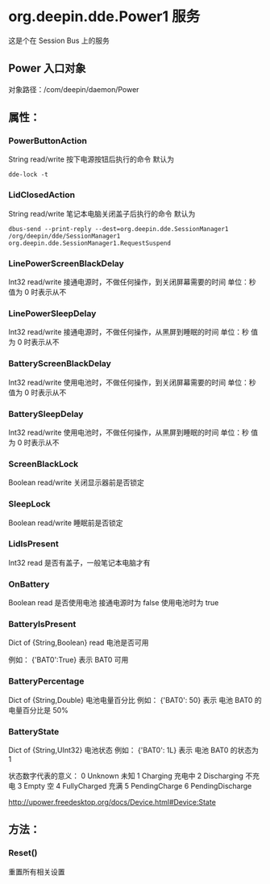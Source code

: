 # org.deepin.dde.Power1 服务

这是个在 Session Bus 上的服务

## Power 入口对象
 
对象路径：/com/deepin/daemon/Power

## 属性：

### PowerButtonAction
String
read/write
按下电源按钮后执行的命令
默认为 
```
dde-lock -t
```

### LidClosedAction
String
read/write
笔记本电脑关闭盖子后执行的命令
默认为 

```
dbus-send --print-reply --dest=org.deepin.dde.SessionManager1 /org/deepin/dde/SessionManager1 org.deepin.dde.SessionManager1.RequestSuspend
```


### LinePowerScreenBlackDelay
Int32
read/write
接通电源时，不做任何操作，到关闭屏幕需要的时间
单位：秒
值为 0 时表示从不

### LinePowerSleepDelay
Int32
read/write
接通电源时，不做任何操作，从黑屏到睡眠的时间
单位：秒
值为 0 时表示从不

### BatteryScreenBlackDelay
Int32
read/write
使用电池时，不做任何操作，到关闭屏幕需要的时间
单位：秒
值为 0 时表示从不

### BatterySleepDelay
Int32
read/write
使用电池时，不做任何操作，从黑屏到睡眠的时间
单位：秒
值为 0 时表示从不

### ScreenBlackLock
Boolean read/write
关闭显示器前是否锁定

### SleepLock
Boolean read/write
睡眠前是否锁定

### LidIsPresent
Int32
read
是否有盖子，一般笔记本电脑才有

### OnBattery
Boolean
read
是否使用电池
接通电源时为 false
使用电池时为 true

### BatteryIsPresent
Dict of {String,Boolean}
read
电池是否可用

例如：
{'BAT0':True}
表示 BAT0 可用

### BatteryPercentage
Dict of {String,Double}
电池电量百分比
例如：
{'BAT0': 50}
表示 电池 BAT0 的电量百分比是 50%

### BatteryState
Dict of {String,UInt32}
电池状态
例如：
{'BAT0': 1L}
表示 电池 BAT0 的状态为 1

状态数字代表的意义：
0 Unknown 未知
1 Charging 充电中
2 Discharging 不充电
3 Empty 空
4 FullyCharged 充满
5 PendingCharge
6 PendingDischarge

http://upower.freedesktop.org/docs/Device.html#Device:State



## 方法：

### Reset()
重置所有相关设置



